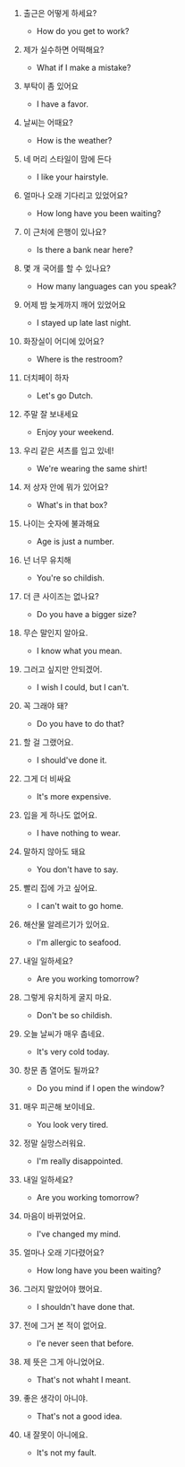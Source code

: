 1. 출근은 어떻게 하세요?

    - How do you get to work?

2. 제가 실수하면 어떡해요?
    
    - What if I make a mistake?

3. 부탁이 좀 있어요

    - I have a favor.

4. 날씨는 어때요?

    - How is the weather?

5. 네 머리 스타일이 맘에 든다

    - I like your hairstyle.

6. 얼마나 오래 기다리고 있었어요?

    - How long have you been waiting?

7. 이 근처에 은행이 있나요?

    - Is there a bank near here?

8. 몇 개 국어를 할 수 있나요?

    - How many languages can you speak?

9. 어제 밤 늦게까지 깨어 있었어요

    - I stayed up late last night.

10. 화장실이 어디에 있어요?

    - Where is the restroom?

11. 더치페이 하자

    - Let's go Dutch.

12. 주말 잘 보내세요

    - Enjoy your weekend.

13. 우리 같은 셔츠를 입고 있네!

    - We're wearing the same shirt!

14. 저 상자 안에 뭐가 있어요?

    - What's in that box?

15. 나이는 숫자에 불과해요

    - Age is just a number.

16. 넌 너무 유치해

    - You're so childish.

17. 더 큰 사이즈는 없나요?

    - Do you have a bigger size?

18. 무슨 말인지 알아요.

    - I know what you mean.

19. 그러고 싶지만 안되겠어.

    - I wish I could, but I can't.

20. 꼭 그래야 돼?

    - Do you have to do that?

21. 할 걸 그랬어요.

    - I should've done it.

22. 그게 더 비싸요

    - It's more expensive.

23. 입을 게 하나도 없어요.

    - I have nothing to wear.

24. 말하지 않아도 돼요

    - You don't have to say.

25. 빨리 집에 가고 싶어요.

    - I can't wait to go home.

26. 해산물 알레르기가 있어요.

    - I'm allergic to seafood.

27. 내일 일하세요?

    - Are you working tomorrow?

28. 그렇게 유치하게 굴지 마요.

    - Don't be so childish.

29. 오늘 날씨가 매우 춥네요.

    - It's very cold today.

30. 창문 좀 열어도 될까요?

    - Do you mind if I open the window?

31. 매우 피곤해 보이네요.

    - You look very tired.

32. 정말 실망스러워요.

    - I'm really disappointed.

33. 내일 일하세요?

    - Are you working tomorrow?

34. 마음이 바뀌었어요.

    - I've changed my mind.

35. 얼마나 오래 기다렸어요?

    - How long have you been waiting?

36. 그러지 말았어야 했어요.

    - I shouldn't have done that.

37. 전에 그거 본 적이 없어요.

    - I'e never seen that before.

38. 제 뜻은 그게 아니었어요.

    - That's not whaht I meant.

39. 좋은 생각이 아니야.

    - That's not a good idea.

40. 내 잘못이 아니에요.

    - It's not my fault.





